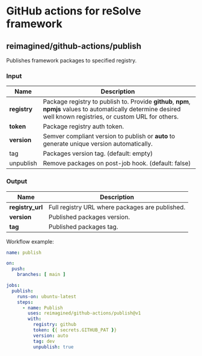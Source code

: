 # GitHub actions for reSolve framework 

## reimagined/github-actions/publish

Publishes framework packages to specified registry. 

### Input

| Name | Description |
| ---- | ----------- |
| **registry** | Package registry to publish to. Provide **github**, **npm**, **npmjs** values to automatically determine desired well known registries, or custom URL for others. |
| **token** | Package registry auth token. |
| **version** | Semver compliant version to publish or **auto** to generate unique version automatically. |
| tag | Packages version tag. (default: empty) |
| unpublish | Remove packages on post-job hook. (default: false) 

### Output

| Name | Description |
| ---- | ----------- |
| **registry_url** | Full registry URL where packages are published.  |
| **version** | Published packages version. |
| **tag** | Published packages tag. |



Workflow example:
```yaml
name: publish

on:
  push:
    branches: [ main ]

jobs:
  publish:
    runs-on: ubuntu-latest
    steps:
      - name: Publish
        uses: reimagined/github-actions/publish@v1
        with:
          registry: github
          token: {{ secrets.GITHUB_PAT }}
          version: auto
          tag: dev
          unpublish: true

```

